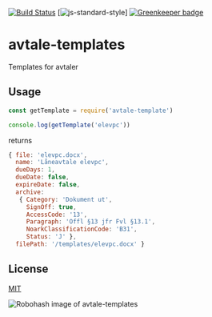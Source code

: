 [![Build Status](https://travis-ci.org/telemark/avtale-templates.svg?branch=master)](https://travis-ci.org/telemark/avtale-templates)
[![js-standard-style](https://img.shields.io/badge/code%20style-standard-brightgreen.svg?style=flat)]
[![Greenkeeper badge](https://badges.greenkeeper.io/telemark/avtale-templates.svg)](https://greenkeeper.io/)

# avtale-templates

Templates for avtaler

## Usage

```JavaScript
const getTemplate = require('avtale-template')

console.log(getTemplate('elevpc'))
```

returns

```JavaScript
{ file: 'elevpc.docx',
  name: 'Låneavtale elevpc',
  dueDays: 1,
  dueDate: false,
  expireDate: false,
  archive:
   { Category: 'Dokument ut',
     SignOff: true,
     AccessCode: '13',
     Paragraph: 'Offl §13 jfr Fvl §13.1',
     NoarkClassificationCode: 'B31',
     Status: 'J' },
  filePath: '/templates/elevpc.docx' }
```

## License

[MIT](LICENSE)

![Robohash image of avtale-templates](https://robots.kebabstudios.party/avtale-templates.png "Robohash image of avtale-templates")